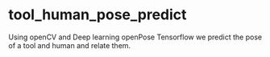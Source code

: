 # tool_human_pose_predict
Using openCV and Deep learning openPose Tensorflow we predict the pose of a tool and human and relate them.
